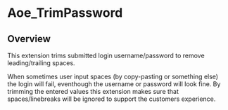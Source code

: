 # Aoe_TrimPassword

## Overview

This extension trims submitted login username/password to remove leading/trailing spaces.

When sometimes user input spaces (by copy-pasting or something else) the login will fail, eventhough the username or password will look fine.
By trimming the entered values this extension makes sure that spaces/linebreaks will be ignored to support the customers experience.
